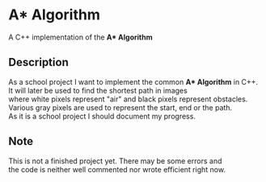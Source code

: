 # A\* Algorithm

A C\+\+ implementation of the __A\* Algorithm__

## Description

As a school project I want to implement the common __A\* Algorithm__ in C\+\+.<br />
It will later be used to find the shortest path in images<br />
where white pixels represent \"air\" and black pixels represent obstacles.<br />
Various gray pixels are used to represent the start, end or the path.<br />
As it is a school project I should document my progress.<br />

## Note

This is not a finished project yet. There may be some errors and<br />
the code is neither well commented nor wrote efficient right now.<br />
